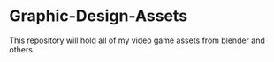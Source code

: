 # Graphic-Design-Assets
This repository will hold all of my video game assets from blender and others.
